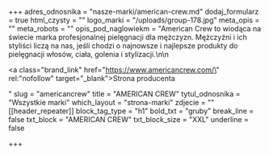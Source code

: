 +++
adres_odnosnika = "nasze-marki/american-crew.md"
dodaj_formularz = true
html_czysty = ""
logo_marki = "/uploads/group-178.jpg"
meta_opis = ""
meta_robots = ""
opis_pod_naglowiekm = "American Crew to wiodąca na świecie marka profesjonalnej pielęgnacji dla mężczyzn. Mężczyźni i ich styliści liczą na nas, jeśli chodzi o najnowsze i najlepsze produkty do pielęgnacji włosów, ciała, golenia i stylizacji.\n\n    <p><a class=\"brand_link\" href=\"https://www.americancrew.com/\" rel:\"nofollow\" target=\"_blank\">Strona producenta</a></p>"
slug = "americancrew"
title = "AMERICAN CREW"
tytul_odnosnika = "Wszystkie marki"
which_layout = "strona-marki"
zdjecie = ""
[[header_repeater]]
block_tag_type = "h1"
bold_txt = "gruby"
break_line = false
txt_block = "AMERICAN CREW"
txt_block_size = "XXL"
underline = false

+++
